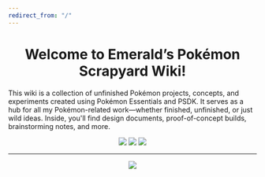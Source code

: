 ```yaml
---
redirect_from: "/"
---
```


<h1 align="center">Welcome to Emerald’s Pokémon Scrapyard Wiki!</h1>

This wiki is a collection of unfinished Pokémon projects, concepts, and experiments created using Pokémon Essentials and PSDK. It serves as a hub for all my Pokémon-related work—whether finished, unfinished, or just wild ideas. Inside, you'll find design documents, proof-of-concept builds, brainstorming notes, and more.


<p align="center"><a href="https://emeraldvoid.github.io/pokemon-scrapyard/Project%20Mirage"><img src="https://i.imgur.com/rfmcqMv.png"></a>  <img src="https://i.imgur.com/9HB4o43.png">  <img src="https://i.imgur.com/aFt2Z0h.png"></p>

---

<p align="center"><img src="https://i.imgur.com/BN0yXpA.gif"></p>
